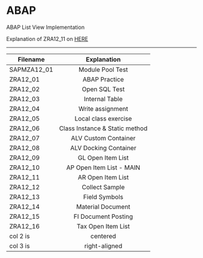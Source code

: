 # ABAP
ABAP List View Implementation

Explanation of ZRA12_11 on [HERE](https://kmlee.xyz/SAP-ABAP-List-View-Project-1d8417619b1c4552bd74e3ac9c120ef0)

---
| Filename   |      Explanation      |
|------------|:-------------:|
|SAPMZA12_01 | Module Pool Test |
|ZRA12_01    | ABAP Practice    |              
|ZRA12_02    | Open SQL Test    |              
|ZRA12_03    | Internal Table   |              
|ZRA12_04    | Write assignment |              
|ZRA12_05    | Local class exercise |          
|ZRA12_06    | Class Instance \& Static method |
|ZRA12_07    | ALV Custom Container |           
|ZRA12_08    | ALV Docking Container|           
|ZRA12_09    | GL Open Item List    |           
|ZRA12_10    | AP Open Item List - MAIN |       
|ZRA12_11    | AR Open Item List    |           
|ZRA12_12    | Collect Sample    |           
|ZRA12_13    | Field Symbols     |           
|ZRA12_14    | Material Document |           
|ZRA12_15    | FI Document Posting  |        
|ZRA12_16    | Tax Open Item List   |          
| col 2 is |    centered   |
| col 3 is | right-aligned |

